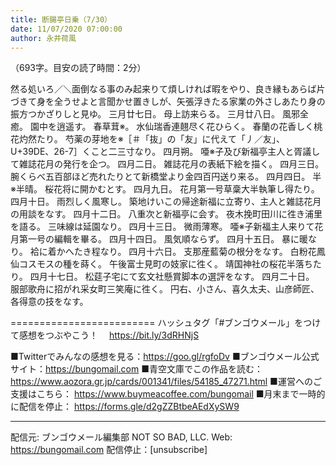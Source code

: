 ```yaml
---
title: 断腸亭日乗（7/30）
date: 11/07/2020 07:00:00
author: 永井荷風
---
```


（693字。目安の読了時間：2分）

然る処いろ／＼面倒なる事のみ起来りて煩しければ暇をやり、良き縁もあらば片づきて身を全うせよと言聞かせ置きしが、矢張浮きたる家業の外さしあたり身の振方つかざりしと見ゆ。
三月廿七日。
母上訪来らる。
三月廿八日。
風邪全癒。
園中を逍遥す。
春草茸※。
水仙瑞香連翹尽く花ひらく。
春蘭の花香しく桃花灼然たり。
芍薬の芽地を※［＃「抜」の「友」に代えて「丿／友」、U+39DE、26-7］くこと二三寸なり。
四月朔。
唖※子及び新福亭主人と胥議して雑誌花月の発行を企つ。
四月二日。
雑誌花月の表紙下絵を描く。
四月三日。
腕くらべ五百部ほど売れたりとて新橋堂より金四百円送り来る。
四月四日。
半※半晴。
桜花将に開かむとす。
四月九日。
花月第一号草稾大半執筆し得たり。
四月十日。
雨烈しく風寒し。
築地けいこの帰途新福に立寄り、主人と雑誌花月の用談をなす。
四月十二日。
八重次と新福亭に会す。
夜木挽町田川に徃き浦里を語る。
三味線は延園なり。
四月十三日。
微雨薄寒。
唖※子新福主人来りて花月第一号の編輯を畢る。
四月十四日。
風気順ならず。
四月十五日。
暴に暖なり。
袷に着かへたき程なり。
四月十六日。
支那産藍菊の根分をなす。
白粉花鳳仙コスモスの種を蒔く。
午後富士見町の妓家に徃く。
靖国神社の桜花半落ちたり。
四月十七日。
松莚子宅にて玄文社懸賞脚本の選評をなす。
四月二十日。
服部歌舟に招がれ采女町三笑庵に徃く。
円右、小さん、喜久太夫、山彦師匠、各得意の技をなす。

=========================
ハッシュタグ「#ブンゴウメール」をつけて感想をつぶやこう！　
https://bit.ly/3dRHNjS

■Twitterでみんなの感想を見る：https://goo.gl/rgfoDv
■ブンゴウメール公式サイト：https://bungomail.com
■青空文庫でこの作品を読む：https://www.aozora.gr.jp/cards/001341/files/54185_47271.html
■運営へのご支援はこちら： https://www.buymeacoffee.com/bungomail
■月末まで一時的に配信を停止： https://forms.gle/d2gZZBtbeAEdXySW9

-------
配信元: ブンゴウメール編集部
NOT SO BAD, LLC.
Web: https://bungomail.com
配信停止：[unsubscribe]


